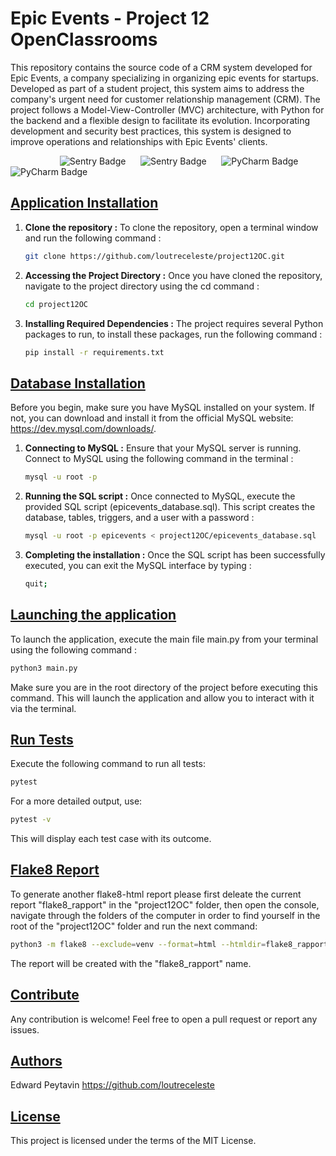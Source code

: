 # Epic Events - Project 12 OpenClassrooms

This repository contains the source code of a CRM system developed for Epic Events, a company specializing in organizing epic events for startups. Developed as part of a student project, this system aims to address the company's urgent need for customer relationship management (CRM). The project follows a Model-View-Controller (MVC) architecture, with Python for the backend and a flexible design to facilitate its evolution. Incorporating development and security best practices, this system is designed to improve operations and relationships with Epic Events' clients.

 &nbsp;&nbsp;&nbsp;&nbsp;  &nbsp;&nbsp;&nbsp;&nbsp;  &nbsp;&nbsp;&nbsp;&nbsp;  &nbsp;&nbsp;&nbsp;&nbsp; ![Sentry Badge](https://img.shields.io/badge/Sentry-black?style=for-the-badge&logo=Sentry&logoColor=#362D59) &nbsp;&nbsp;&nbsp;&nbsp; ![Sentry Badge](https://img.shields.io/badge/Python-FFD43B?style=for-the-badge&logo=python&logoColor=blue) &nbsp;&nbsp;&nbsp;&nbsp; ![PyCharm Badge](https://img.shields.io/badge/PyCharm-000000.svg?&style=for-the-badge&logo=PyCharm&logoColor=white) &nbsp;&nbsp;&nbsp;&nbsp; ![PyCharm Badge](https://img.shields.io/badge/MySQL-005C84?style=for-the-badge&logo=mysql&logoColor=white)

## <u>Application Installation</u>

1. **Clone the repository :** To clone the repository, open a terminal window and run the following command :
    ```bash
    git clone https://github.com/loutreceleste/project12OC.git
    ```

2. **Accessing the Project Directory :** Once you have cloned the repository, navigate to the project directory using the cd command :
    ```bash
    cd project12OC
    ```

3. **Installing Required Dependencies :** The project requires several Python packages to run, to install these packages, run the following command :
    ```bash
    pip install -r requirements.txt
    ```

## <u>Database Installation</u>

Before you begin, make sure you have MySQL installed on your system. If not, you can download and install it from the official MySQL website: https://dev.mysql.com/downloads/.

1. **Connecting to MySQL :** Ensure that your MySQL server is running. Connect to MySQL using the following command in the terminal :
    ```bash
    mysql -u root -p
    ```

2. **Running the SQL script :** Once connected to MySQL, execute the provided SQL script (epicevents_database.sql). This script creates the database, tables, triggers, and a user with a password :
    ```bash
    mysql -u root -p epicevents < project12OC/epicevents_database.sql
    ```

3. **Completing the installation :** Once the SQL script has been successfully executed, you can exit the MySQL interface by typing :
    ```bash
    quit;
    ```
## <u>Launching the application</u>

To launch the application, execute the main file main.py from your terminal using the following command :
```bash
python3 main.py
```
Make sure you are in the root directory of the project before executing this command. This will launch the application and allow you to interact with it via the terminal.

## <u>Run Tests</u>

Execute the following command to run all tests:

   ```bash
   pytest
   ```
For a more detailed output, use:

   ```bash
   pytest -v
   ```
This will display each test case with its outcome.

## <u>Flake8 Report</u>

To generate another flake8-html report please first deleate the current report "flake8_rapport" in the "project12OC" folder, then open the console, navigate through the folders of the computer in order to find yourself in the root of the "project12OC" folder and run the next command:

```bash
python3 -m flake8 --exclude=venv --format=html --htmldir=flake8_rapport
```
The report will be created with the "flake8_rapport" name.

## <u>Contribute</u>

Any contribution is welcome! Feel free to open a pull request or report any issues.

## <u>Authors</u>

Edward Peytavin https://github.com/loutreceleste

## <u>License</u>

This project is licensed under the terms of the MIT License.

